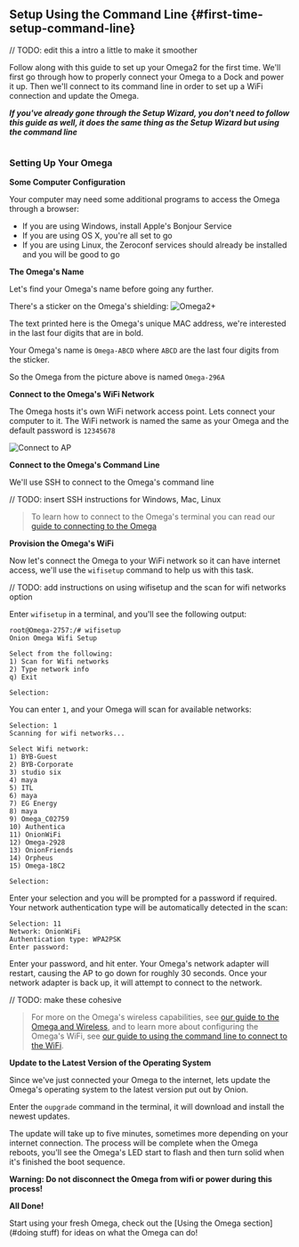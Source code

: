 ## Setup Using the Command Line {#first-time-setup-command-line}

// TODO: edit this a intro a little to make it smoother

Follow along with this guide to set up your Omega2 for the first time. We'll first go through how to properly connect your Omega to a Dock and power it up. Then we'll connect to its command line in order to set up a WiFi connection and update the Omega.

***If you've already gone through the Setup Wizard, you don't need to follow this guide as well, it does the same thing as the Setup Wizard but using the command line***


<!-- Prepare the Hardware -->
```{r child = './Unbox.md'}
```



<!-- Command Line Setup -->

### Setting Up Your Omega

**Some Computer Configuration**

Your computer may need some additional programs to access the Omega through a browser:

* If you are using Windows, install Apple's Bonjour Service
* If you are using OS X, you're all set to go
* If you are using Linux, the Zeroconf services should already be installed and you will be good to go

**The Omega's Name**

Let's find your Omega's name before going any further.

There's a sticker on the Omega's shielding:
![Omega2+](https://raw.githubusercontent.com/OnionIoT/Onion-Docs/master/Omega2/Documentation/Get-Started/img/omega-name-0-just-omega.jpg)

The text printed here is the Omega's unique MAC address, we're interested in the last four digits that are in bold.

Your Omega's name is `Omega-ABCD` where `ABCD` are the last four digits from the sticker.

So the Omega from the picture above is named `Omega-296A`


**Connect to the Omega's WiFi Network**

The Omega hosts it's own WiFi network access point. Lets connect your computer to it. The WiFi network is named the same as your Omega and the default password is `12345678`

![Connect to AP](https://raw.githubusercontent.com/OnionIoT/Onion-Docs/master/Omega2/Documentation/Get-Started/img/setup-1-connect-to-wifi.png "Connect to AP")

**Connect to the Omega's Command Line**

We'll use SSH to connect to the Omega's command line

// TODO: insert SSH instructions for Windows, Mac, Linux

>To learn how to connect to the Omega's terminal you can read our [guide to connecting to the Omega](#connecting-to-the-omega-terminal)

**Provision the Omega's WiFi**

Now let's connect the Omega to your WiFi network so it can have internet access, we'll use the `wifisetup` command to help us with this task.

// TODO: add instructions on using wifisetup and the scan for wifi networks option

Enter `wifisetup` in a terminal, and you'll see the following output:

```
root@Omega-2757:/# wifisetup
Onion Omega Wifi Setup

Select from the following:
1) Scan for Wifi networks
2) Type network info
q) Exit

Selection:

```

You can enter `1`, and your Omega will scan for available networks:

```
Selection: 1
Scanning for wifi networks...

Select Wifi network:
1) BYB-Guest
2) BYB-Corporate
3) studio six
4) maya
5) ITL
6) maya
7) EG Energy
8) maya
9) Omega_C02759
10) Authentica
11) OnionWiFi
12) Omega-2928
13) OnionFriends
14) Orpheus
15) Omega-18C2

Selection:
```


Enter your selection and you will be prompted for a password if required. Your network authentication type will be automatically detected in the scan:


```
Selection: 11
Network: OnionWiFi
Authentication type: WPA2PSK
Enter password:
```

Enter your password, and hit enter. Your Omega's network adapter will restart, causing the AP to go down for roughly 30 seconds. Once your network adapter is back up, it will attempt to connect to the network.


// TODO: make these cohesive
> For more on the Omega's wireless capabilities, see [our guide to the Omega and Wireless](#the-omega-and-wireless-connectivity), and to learn more about configuring the Omega's WiFi, see [our guide to using the command line to connect to the WiFi](#connecting-to-wifi-networks-command-line).

**Update to the Latest Version of the Operating System**

Since we've just connected your Omega to the internet, lets update the Omega's operating system to the latest version put out by Onion.

Enter the `oupgrade` command in the terminal, it will download and install the newest updates.

The update will take up to five minutes, sometimes more depending on your internet connection. The process will be complete when the Omega reboots, you'll see the Omega's LED start to flash and then turn solid when it's finished the boot sequence.

**Warning: Do not disconnect the Omega from wifi or power during this process!**


**All Done!**

Start using your fresh Omega, check out the [Using the Omega section](#doing stuff) for ideas on what the Omega can do!
<!-- Start using your fresh Omega, check out the [Tutorials section](./Tutorials/Contents) or the [Project guides](./Projects/Contents) for ideas on what to do next! -->
<!-- TODO: fix the links above when the content is available -->
